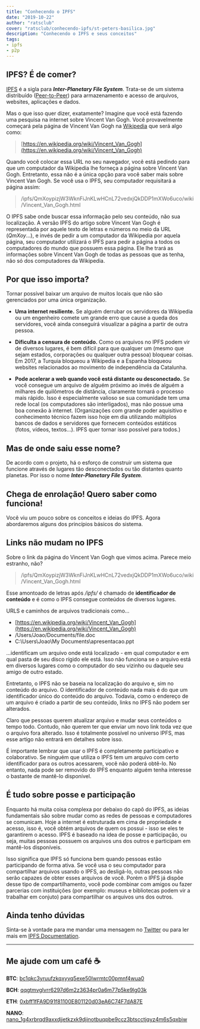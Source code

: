 ```yaml
---
title: "Conhecendo o IPFS"
date: "2019-10-22"
author: "ratsclub"
cover: "ratsclub/conhecendo-ipfs/st-peters-basilica.jpg"
description: "Conhecendo o IPFS e seus conceitos"
tags:
- ipfs
- p2p
---
```


## IPFS? É de comer?

[IPFS](https://ipfs.io/) é a sigla para ***Inter-Planetary File System***. Trata-se de um sistema distribuído ([Peer-to-Peer](https://pt.wikipedia.org/wiki/Peer-to-peer)) para armazenamento e acesso de arquivos, websites, aplicações e dados.

Mas o que isso quer dizer, exatamente? Imagine que você está fazendo uma pesquisa na internet sobre Vincent Van Gogh. Você provavelmente começará pela página de Vincent Van Gogh na [Wikipedia](https://pt.wikipedia.org/) que será algo como:

> [https://en.wikipedia.org/wiki/Vincent_Van_Gogh](https://en.wikipedia.org/wiki/Vincent_Van_Gogh)

Quando você colocar essa URL no seu navegador, você está pedindo para que um computador da Wikipedia lhe forneça a página sobre Vincent Van Gogh. Entretanto, essa não é a única opção para você saber mais sobre Vincent Van Gogh. Se você usa o IPFS, seu computador requisitará a página assim:

> /ipfs/QmXoypizjW3WknFiJnKLwHCnL72vedxjQkDDP1mXWo6uco/wiki/Vincent_Van_Gogh.html

O IPFS sabe onde buscar essa informação pelo seu conteúdo, não sua localização. A versão IPFS do artigo sobre Vincent Van Gogh é representada por aquele texto de letras e números no meio da URL (*QmXoy*...), e invés de pedir a um computador da Wikipedia por aquela página, seu computador utilizará o IPFS para pedir a página a todos os computadores do mundo que possuem essa página. Ele lhe trará as informações sobre Vincent Van Gogh de todas as pessoas que as tenha, não só dos computadores da Wikipedia.

## Por que isso importa?

Tornar possível baixar um arquivo de muitos locais que não são gerenciados por uma única organização.

- **Uma internet resiliente.** Se alguém derrubar os servidores da Wikipedia ou um engenheiro comete um grande erro que cause a queda dos servidores, você ainda conseguirá visualizar a página a partir de outra pessoa.

- **Dificulta a censura de conteúdo.** Como os arquivos no IPFS podem vir de diversos lugares, é bem difícil para que qualquer um (mesmo que sejam estados, corporações ou qualquer outra pessoa) bloquear coisas. Em 2017, a Turquia bloqueou a Wikipedia e a Espanha bloqueou websites relacionados ao movimento de independência da Catalunha.

- **Pode acelerar a web quando você está distante ou desconectado.** Se você consegue um arquivo de alguém próximo ao invés de alguém a milhares de quilômetros de distância, claramente tornará o processo mais rápido. Isso é especialmente valioso se sua comunidade tem uma rede local (os computadores são interligados), mas não possue uma boa conexão à internet. (Organizações com grande poder aquisitivo e conhecimento técnico fazem isso hoje em dia utilizando múltiplos bancos de dados e servidores que fornecem conteúdos estáticos (fotos, vídeos, textos...). IPFS quer tornar isso possível para todos.)

## Mas de onde saiu esse nome?

De acordo com o projeto, há o esforço de construir um sistema que funcione através de lugares tão desconectados ou tão distantes quanto planetas. Por isso o nome ***Inter-Planetary File System***.

## Chega de enrolação! Quero saber como funciona!

Você viu um pouco sobre os conceitos e ideias do IPFS. Agora abordaremos alguns dos princípios básicos do sistema.

## Links não mudam no IPFS

Sobre o link da página do Vincent Van Gogh que vimos acima. Parece meio estranho, não?

> /ipfs/QmXoypizjW3WknFiJnKLwHCnL72vedxjQkDDP1mXWo6uco/wiki/Vincent_Van_Gogh.html

Esse amontoado de letras após */ipfs/* é chamado de **identificador de conteúdo** e é como o IPFS consegue conteúdos de diversos lugares.

URLS e caminhos de arquivos tradicionais como...

- [https://en.wikipedia.org/wiki/Vincent_Van_Gogh](https://en.wikipedia.org/wiki/Vincent_Van_Gogh)
- /Users/Joao/Documents/file.doc
- C:\Users\Joao\My Documents\apresentacao.ppt

...identificam um arquivo onde está localizado - em qual computador e em qual pasta de seu disco rígido ele está. Isso não funciona se o arquivo está em diversos lugares como o computador do seu vizinho ou daquele seu amigo de outro estado.

Entretanto, o IPFS não se baseia na localização do arquivo e, sim no conteúdo do arquivo. O identificador de conteúdo nada mais é do que um identificador único do conteúdo do arquivo. Todavia, como o endereço de um arquivo é criado a partir de seu conteúdo, links no IPFS não podem ser alterados.

Claro que pessoas querem atualizar arquivo e mudar seus conteúdos o tempo todo. Contudo, não querem ter que enviar um novo link toda vez que o arquivo fora alterado. Isso é totalmente possível no universo IPFS, mas esse artigo não entrará em detalhes sobre isso.

É importante lembrar que usar o IPFS é completamente participativo e colaborativo. Se ninguém que utiliza o IPFS tem um arquivo com certo identificador para os outros acessarem, você não poderá obtê-lo. No entanto, nada pode ser removido do IPFS enquanto alguém tenha interesse o bastante de mantê-lo disponível.

## É tudo sobre posse e participação

Enquanto há muita coisa complexa por debaixo do capô do IPFS, as ideias fundamentais são sobre mudar como as redes de pessoas e computadores se comunicam. Hoje a internet é estruturada em cima de propriedade e acesso, isso é, você obtém arquivos de quem os possui - isso se eles te garantirem o acesso. IPFS é baseado na idea de posse e participação, ou seja, muitas pessoas possuem os arquivos uns dos outros e participam em mantê-los disponíveis.

Isso significa que IPFS só funciona bem quando pessoas estão participando de forma ativa. Se você usa o seu computador para compartilhar arquivos usando o IPFS, ao desligá-lo, outras pessoas não serão capazes de obter esses arquivos de você. Porém o IPFS já dispõe desse tipo de compartilhamento, você pode combinar com amigos ou fazer parcerias com instituições (por exemplo: museus e bibliotecas podem vir a trabalhar em conjuto) para compartilhar os arquivos uns dos outros.

## Ainda tenho dúvidas

Sinta-se à vontade para me mandar uma mensagem no [Twitter](https://twitter.com/ratsclub) ou para ler mais em [IPFS Documentation](https://docs.ipfs.io/).

---

## Me ajude com um café ☕

**BTC**: [bc1qkc3yruufzkqxyvq5exe50lwrmtc00pmnf4wua0](bitcoin:bc1qkc3yruufzkqxyvq5exe50lwrmtc00pmnf4wua0)

**BCH**: [qqgtmvglvrr6297d6m2z3634pr0a6m77p5ke9lg03k](bitcoincash:qqgtmvglvrr6297d6m2z3634pr0a6m77p5ke9lg03k)

**ETH**: [0xbff1fFA9D91f81100E801120d03eA6C74F7dA87E](ethereum:0xbff1fFA9D91f81100E801120d03eA6C74F7dA87E)

**NANO**: [nano_1g4xrbrqd9axxdjjetkzxk9djinotbuqpbe9ccz3btscctjqyz4m6s5qxbiw](nano:nano_1g4xrbrqd9axxdjjetkzxk9djinotbuqpbe9ccz3btscctjqyz4m6s5qxbiw)